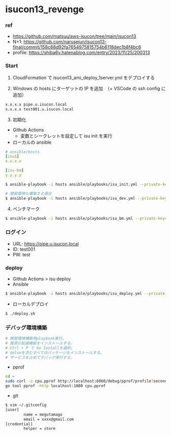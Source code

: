 # isucon13_revenge

### ref

- https://github.com/matsuu/aws-isucon/tree/main/isucon13
- N+1: https://github.com/narusejun/isucon13-final/commit/158c68d92fa7654975815754b6118dec1b8f4bc6
- profile: https://shiba6v.hatenablog.com/entry/2023/11/25/200313

### Start

1. CloudFormation で isucon13_ami_deploy_1server.yml をデプロイする

2. Windows の hosts にターゲットの IP を追加　（+ VSCode の ssh config に追加）

```bash
x.x.x.x pipe.u.isucon.local
x.x.x.x test001.u.isucon.local
```

3. 初期化

- Github Actions
  - 変数とシークレットを設定して isu init を実行
- ローカルの ansible

```yaml
# ansible/hosts
[isu1]
x.x.x.x

[isu-bm]
y.y.y.y
```

```bash
$ ansible-playbook -i hosts ansible/playbooks/isu_init.yml --private-key="./isucon13.pem"

# 開発環境も構築する場合
$ ansible-playbook -i hosts ansible/playbooks/isu_dev.yml --private-key="./isucon13.pem"
```

4. ベンチマーク

```bash
$ ansible-playbook -i hosts ansible/playbooks/isu_bm.yml --private-key="./isucon13.pem" -e "target_ip=x.x.x.x"
```

### ログイン

- URL: https://pipe.u.isucon.local
- ID: test001
- PW: test

### deploy

- Github Actions > isu deploy
- Ansible

```bash
$ ansible-playbook -i hosts ansible/playbooks/isu_deploy.yml --private-key="./isucon13.pem"
```

- ローカルデプロイ

```bash
$ ./deploy.sh
```

### デバッグ環境構築

```bash
# 開発環境構築用playbook実行。
# 推奨の拡張機能をインストールする。
# Ctrl + P で Go Installを選択。
# delveを含むすべてのパッケージをインストールする。
# サービスを止めてデバッグ実行する。
```

- pprof

```bash
cd ~
sudo curl -o cpu.pprof http://localhost:6060/debug/pprof/profile?seconds=60
go tool pprof -http localhost:1080 cpu.pprof
```

- git

```bash
$ vim ~/.gitconfig
[user]
        name = megutamago
        email = xxxx@gmail.com
[credential]
        helper = store
```
